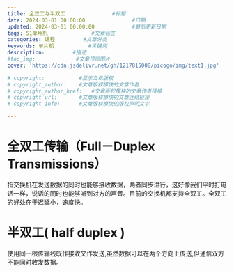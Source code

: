 ```yaml
---
title: 全双工与半双工               #标题
date: 2024-03-01 00:00:00               #日期
updated: 2024-03-01 00:00:00            #最后更新日期
tags: 51单片机              #文章标签
categories: 课程         #文章分类
keywords: 单片机           #关键词
description:         #描述
#top_img:             #文章顶部图片
cover: 'https://cdn.jsdelivr.net/gh/1217815008/picogo/img/text1.jpg'              #文章缩略图(如果没有设置top_img,文章页顶部将显示缩略图，可设为false/图片地址/留空)

# copyright:           #显示文章版权
# copyright_author:    #文章版权模块的文章作者
# copyright_author_href:   #文章版权模块的文章作者链接
# copyright_url:       #文章版权模块的文章连结链接
# copyright_info:      #文章版权模块的版权声明文字

---
```



# 全双工传输（Full－Duplex Transmissions）

指交换机在发送数据的同时也能够接收数据，两者同步进行，这好像我们平时打电话一样，说话的同时也能够听到对方的声音。目前的交换机都支持全双工。全双工的好处在于迟延小，速度快。

# 半双工( half duplex )

使用同一根传输线既作接收又作发送,虽然数据可以在两个方向上传送,但通信双方不能同时收发数据。
